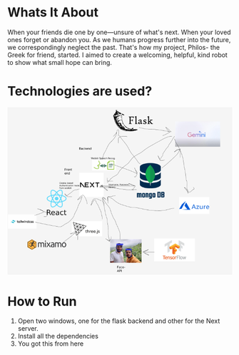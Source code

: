 # Whats It About
When your friends die one by one—unsure of what's next. When your loved ones forget or abandon you. As we humans progress further into the future, we correspondingly neglect the past.  That's how  my project, Philos- the Greek for friend, started. I aimed to create a welcoming, helpful, kind robot to show what small hope can bring.
# Technologies are used?
![alt text](image.png)

# How to Run
1. Open two windows, one for the flask backend and other for the Next server.  
2. Install all the dependencies
3. You got this from here
